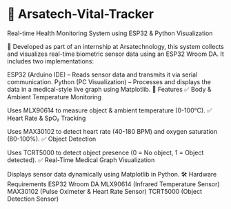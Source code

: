 # 🏥 Arsatech-Vital-Tracker

Real-time Health Monitoring System using ESP32 & Python Visualization

🚀 Developed as part of an internship at Arsatechnology, this system collects and visualizes real-time biometric sensor data using an ESP32 Wroom DA. It includes two implementations:

ESP32 (Arduino IDE) – Reads sensor data and transmits it via serial communication.
Python (PC Visualization) – Processes and displays the data in a medical-style live graph using Matplotlib.
📌 Features
✅ Body & Ambient Temperature Monitoring

Uses MLX90614 to measure object & ambient temperature (0-100°C).
✅ Heart Rate & SpO₂ Tracking

Uses MAX30102 to detect heart rate (40-180 BPM) and oxygen saturation (80-100%).
✅ Object Detection

Uses TCRT5000 to detect object presence (0 = No object, 1 = Object detected).
✅ Real-Time Medical Graph Visualization

Displays sensor data dynamically using Matplotlib in Python.
🛠️ Hardware Requirements
ESP32 Wroom DA
MLX90614 (Infrared Temperature Sensor)
MAX30102 (Pulse Oximeter & Heart Rate Sensor)
TCRT5000 (Object Detection Sensor)
